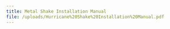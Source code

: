 ```yaml
---
title: Metal Shake Installation Manual
file: /uploads/Hurricane%20Shake%20Installation%20Manual.pdf
---
```

